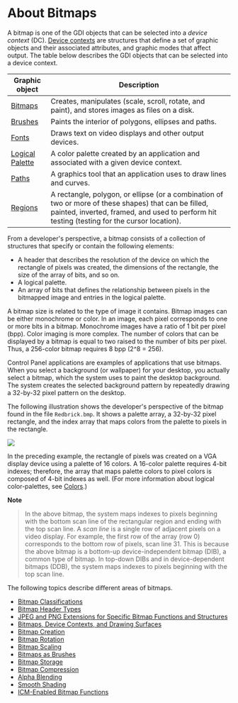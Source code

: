 <!-- https://docs.microsoft.com/en-us/windows/win32/gdi/about-bitmaps -->

# About Bitmaps

A bitmap is one of the GDI objects that can be selected into a _device context_ (DC). [Device contexts](../../device-contexts/readme.md) are structures that define a set of graphic objects and their associated attributes, and graphic modes that affect output. The table below describes the GDI objects that can be selected into a device context.

| Graphic object | Description |
|---|---|
| [Bitmaps](../readme.md) | Creates, manipulates (scale, scroll, rotate, and paint), and stores images as files on a disk. |
| [Brushes](../../brushes/readme.md) | Paints the interior of polygons, ellipses and paths. |
| [Fonts](../../fonts-and-text/readme.md) | Draws text on video displays and other output devices. |
| [Logical Palette](../../colors/about-colors/color-palettes/logical-palette.md) | A color palette created by an application and associated with a given device context. |
| [Paths](../../paths/readme.md) | A graphics tool that an application uses to draw lines and curves. |
| [Regions](../../regions/readme.md) | A rectangle, polygon, or ellipse (or a combination of two or more of these shapes) that can be filled, painted, inverted, framed, and used to perform hit testing (testing for the cursor location). |

From a developer's perspective, a bitmap consists of a collection of structures that specify or contain the following elements:

- A header that describes the resolution of the device on which the rectangle of pixels was created, the dimensions of the rectangle, the size of the array of bits, and so on.
- A logical palette.
- An array of bits that defines the relationship between pixels in the bitmapped image and entries in the logical palette.

A bitmap size is related to the type of image it contains. Bitmap images can be either monochrome or color. In an image, each pixel corresponds to one or more bits in a bitmap. Monochrome images have a ratio of 1 bit per pixel (bpp). Color imaging is more complex. The number of colors that can be displayed by a bitmap is equal to two raised to the number of bits per pixel. Thus, a 256-color bitmap requires 8 bpp (2^8 = 256).

Control Panel applications are examples of applications that use bitmaps. When you select a background (or wallpaper) for your desktop, you actually select a bitmap, which the system uses to paint the desktop background. The system creates the selected background pattern by repeatedly drawing a 32-by-32 pixel pattern on the desktop.

The following illustration shows the developer's perspective of the bitmap found in the file `Redbrick.bmp`. It shows a palette array, a 32-by-32 pixel rectangle, and the index array that maps colors from the palette to pixels in the rectangle.

![](https://docs.microsoft.com/en-us/windows/win32/gdi/images/csbmp-01.png)

In the preceding example, the rectangle of pixels was created on a VGA display device using a palette of 16 colors. A 16-color palette requires 4-bit indexes; therefore, the array that maps palette colors to pixel colors is composed of 4-bit indexes as well. (For more information about logical color-palettes, see [Colors](../../colors/readme.md).)

__Note__

> In the above bitmap, the system maps indexes to pixels beginning with the bottom scan line of the rectangular region and ending with the top scan line. A _scan line_ is a single row of adjacent pixels on a video display. For example, the first row of the array (row 0) corresponds to the bottom row of pixels, scan line 31. This is because the above bitmap is a bottom-up device-independent bitmap (DIB), a common type of bitmap. In top-down DIBs and in device-dependent bitmaps (DDB), the system maps indexes to pixels beginning with the top scan line.

The following topics describe different areas of bitmaps.

- [Bitmap Classifications](./bitmaps-classifications/readme.md)
- [Bitmap Header Types](./bitmap-header-types.md)
- [JPEG and PNG Extensions for Specific Bitmap Functions and Structures](jpeg-and-png-extensions-for-specific-bitmap-functions-and-structures.md)
- [Bitmaps, Device Contexts, and Drawing Surfaces](./bitmaps-device-contexts-and-drawing-surfaces.md)
- [Bitmap Creation](./bitmap-creation.md)
- [Bitmap Rotation](./bitmap-rotation.md)
- [Bitmap Scaling](./bitmap-scaling.md)
- [Bitmaps as Brushes](./bitmaps-as-brushes.md)
- [Bitmap Storage](./bitmap-storage.md)
- [Bitmap Compression](./bitmap-compression.md)
- [Alpha Blending](./alpha-blending.md)
- [Smooth Shading](./smooth-shading.md)
- [ICM-Enabled Bitmap Functions](./icm-enabled-bitmap-functions.md)
